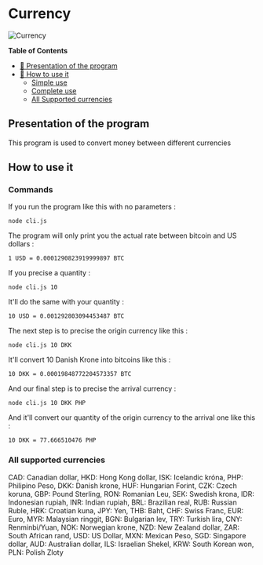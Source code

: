# Currency 

![Currency](https://cdn1.iconfinder.com/data/icons/business-glyphs-3/128/120-512.png)

**Table of Contents**

- [🐣 Presentation of the program](#presentation-of-the-program)
- [🎯 How to use it](#how-to-use-it)
  - [Simple use](#simple-use)
  - [Complete use](#complete-use)
  - [All Supported currencies](#all-supported-currencies)



## Presentation of the program

This program is used to convert money between different currencies

## How to use it

### Commands

If you run the program like this with no parameters : 

`node cli.js`

The program will only print you the actual rate between bitcoin and US dollars : 

`1 USD = 0.0001290823919999897 BTC`

If you precise a quantity : 

`node cli.js 10`

It'll do the same with your quantity :

`10 USD = 0.001292803094453487 BTC`

The next step is to precise the origin currency like this : 

`node cli.js 10 DKK`

It'll convert 10 Danish Krone into bitcoins like this : 

`10 DKK = 0.00019848772204573357 BTC`

And our final step is to precise the arrival currency :

`node cli.js 10 DKK PHP`

And it'll convert our quantity of the origin currency to the arrival one like this : 

`10 DKK = 77.666510476 PHP`

### All supported currencies

  CAD: Canadian dollar, 
  HKD: Hong Kong dollar,
  ISK: Icelandic króna,
  PHP: Philipino Peso,
  DKK: Danish krone,
  HUF: Hungarian Forint,
  CZK: Czech koruna,
  GBP: Pound Sterling,
  RON: Romanian Leu,
  SEK: Swedish krona,
  IDR: Indonesian rupiah,
  INR: Indian rupiah,
  BRL: Brazilian real,
  RUB: Russian Ruble,
  HRK: Croatian kuna,
  JPY: Yen,
  THB: Baht,
  CHF: Swiss Franc,
  EUR: Euro,
  MYR: Malaysian ringgit,
  BGN: Bulgarian lev,
  TRY: Turkish lira,
  CNY: Renminbi/Yuan,
  NOK: Norwegian krone,
  NZD: New Zealand dollar,
  ZAR: South African rand,
  USD: US Dollar,
  MXN: Mexican Peso,
  SGD: Singapore dollar,
  AUD: Australian dollar,
  ILS: Israelian Shekel,
  KRW: South Korean won,
  PLN: Polish Zloty